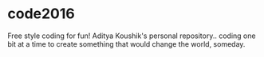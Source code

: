 # code2016
Free style coding for fun!
Aditya Koushik's personal repository.. 
coding one bit at a time to create something that would change the world, someday. 
